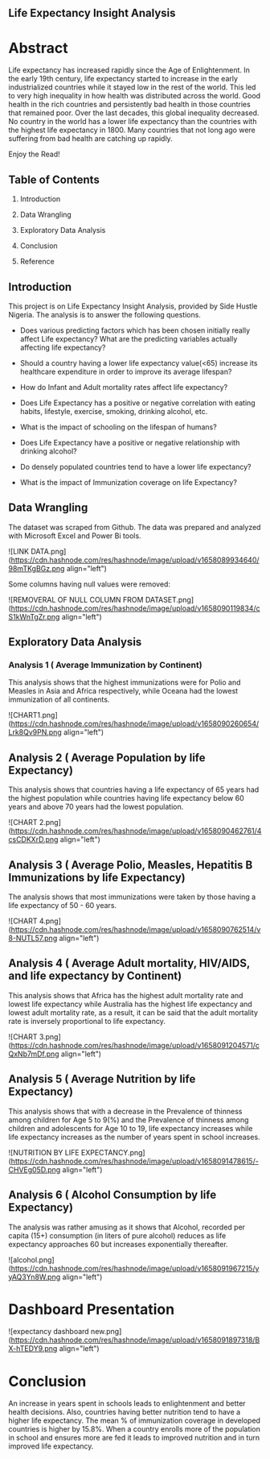 ## Life Expectancy Insight Analysis

# **Abstract**

Life expectancy has increased rapidly since the Age of Enlightenment. In the early 19th century, life expectancy started to increase in the early industrialized countries while it stayed low in the rest of the world. This led to very high inequality in how health was distributed across the world. Good health in the rich countries and persistently bad health in those countries that remained poor. Over the last decades, this global inequality decreased. No country in the world has a lower life expectancy than the countries with the highest life expectancy in 1800. Many countries that not long ago were suffering from bad health are catching up rapidly.

Enjoy the Read!

## **Table of Contents**

1. Introduction

2. Data Wrangling

3. Exploratory Data Analysis

4. Conclusion

5. Reference


## **Introduction**

This project is on Life Expectancy Insight Analysis, provided by Side Hustle Nigeria. The analysis is to answer the following questions.


- Does various predicting factors which has been chosen initially really affect Life expectancy? What are the predicting variables actually affecting life expectancy?

- Should a country having a lower life expectancy value(<65) increase its healthcare expenditure in order to improve its average lifespan?

- How do Infant and Adult mortality rates affect life expectancy?

- Does Life Expectancy has a positive or negative correlation with eating habits, lifestyle, exercise, smoking, drinking alcohol, etc.

- What is the impact of schooling on the lifespan of humans?

- Does Life Expectancy have a positive or negative relationship with drinking alcohol?

- Do densely populated countries tend to have a lower life expectancy?

- What is the impact of Immunization coverage on life Expectancy?
 
## **Data Wrangling**

The dataset was scraped from Github. The data was prepared and analyzed with Microsoft Excel and Power Bi tools.

![LINK DATA.png](https://cdn.hashnode.com/res/hashnode/image/upload/v1658089934640/98mTKgBGz.png align="left")


Some columns having null values were removed:


![REMOVERAL OF NULL COLUMN FROM DATASET.png](https://cdn.hashnode.com/res/hashnode/image/upload/v1658090119834/cS1kWnTgZr.png align="left")


## **Exploratory Data Analysis**

### Analysis 1 ( Average Immunization by Continent)

This analysis shows that the highest immunizations were for Polio and Measles in Asia and Africa respectively, while Oceana had the lowest immunization of all continents.

![CHART1.png](https://cdn.hashnode.com/res/hashnode/image/upload/v1658090260654/Lrk8Qv9PN.png align="left")



## Analysis 2 ( Average Population by life Expectancy)

This analysis shows that countries having a life expectancy of 65 years had the highest population while countries having life expectancy below 60 years and above 70 years had the lowest population.

![CHART 2.png](https://cdn.hashnode.com/res/hashnode/image/upload/v1658090462761/4csCDKXrD.png align="left")



## Analysis 3 ( Average Polio, Measles, Hepatitis B Immunizations by life Expectancy)


The analysis shows that most immunizations were taken by those having a life expectancy of 50 - 60 years. 

![CHART 4.png](https://cdn.hashnode.com/res/hashnode/image/upload/v1658090762514/v8-NUTL57.png align="left")


## Analysis 4 ( Average Adult mortality, HIV/AIDS, and life expectancy by Continent)

This analysis shows that Africa has the highest adult mortality rate and lowest life expectancy while Australia has the highest life expectancy and lowest adult mortality rate, as a result, it can be said that the adult mortality rate is inversely proportional to life expectancy.  

![CHART 3.png](https://cdn.hashnode.com/res/hashnode/image/upload/v1658091204571/cQxNb7mDf.png align="left")


## Analysis 5 ( Average Nutrition by life Expectancy)

This analysis shows that with a decrease in the Prevalence of thinness among children for Age 5 to 9(%) and the Prevalence of thinness among children and adolescents for Age 10 to 19, life expectancy increases while life expectancy increases as the number of years spent in school increases.

![NUTRITION BY LIFE EXPECTANCY.png](https://cdn.hashnode.com/res/hashnode/image/upload/v1658091478615/-CHVEg05D.png align="left")

## Analysis 6 ( Alcohol Consumption by life Expectancy)

The analysis was rather amusing as it shows that Alcohol, recorded per capita (15+) consumption (in liters of pure alcohol) reduces as life expectancy approaches 60 but increases exponentially thereafter.

![alcohol.png](https://cdn.hashnode.com/res/hashnode/image/upload/v1658091967215/yyAQ3Yn8W.png align="left")



# Dashboard Presentation


![expectancy dashboard new.png](https://cdn.hashnode.com/res/hashnode/image/upload/v1658091897318/BX-hTEDY9.png align="left")


# **Conclusion**
An increase in years spent in schools leads to enlightenment and better health decisions. Also, countries having better nutrition tend to have a higher life expectancy. The mean % of immunization coverage in developed countries is higher by 15.8%.  When a country enrolls more of the population in school and ensures more are fed it leads to improved nutrition and in turn improved life expectancy. 

